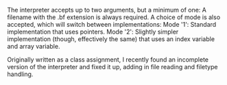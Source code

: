The interpreter accepts up to two arguments, but a minimum of one:
A filename with the .bf extension is always required.
A choice of mode is also accepted, which will switch between implementations:
  Mode '1': Standard implementation that uses pointers.
  Mode '2': Slightly simpler implementation (though, effectively the same) that uses an index variable and array variable.
  
Originally written as a class assignment, I recently found an incomplete version of the interpreter and fixed it up, adding in file reading and filetype handling.
